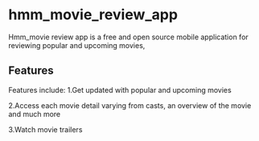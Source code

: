 # hmm_movie_review_app

Hmm_movie review app is a free and open source mobile application for reviewing popular and upcoming movies, 

## Features

Features include:
1.Get updated with popular and upcoming movies

2.Access each movie detail varying from casts, an overview of the movie and much more

3.Watch movie trailers

